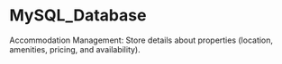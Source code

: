 # MySQL_Database
Accommodation Management: Store details about properties (location, amenities, pricing, and availability).

